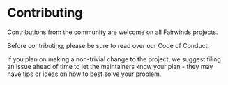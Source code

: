 # Contributing

Contributions from the community are welcome on all Fairwinds projects.

Before contributing, please be sure to read over our Code of Conduct.

If you plan on making a non-trivial change to the project, we suggest
filing an issue ahead of time to let the maintainers know your plan -
they may have tips or ideas on how to best solve your problem.
